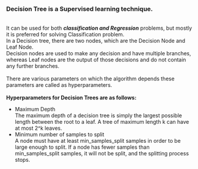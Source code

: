 <h3>Decision Tree is a Supervised learning technique.</h3><br>
It can be used for both <i><b>classification and Regression</b></i> problems, but mostly it is preferred for solving Classification problem.<br>
In a Decision tree, there are two nodes, which are the Decision Node and Leaf Node. <br>
Decision nodes are used to make any decision and have multiple branches, whereas Leaf nodes are the output of those decisions and do not 
contain any further branches. <br>
<br>
There are various parameters on which the algorithm depends these parameters are called as hyperparameters.<br>
<br>
<b>Hyperparameters for Decision Trees are as follows:</b><br>
<ul>
<li>Maximum Depth<br>
 The maximum depth of a decision tree is simply the largest possible length between the root to a leaf. A tree of maximum length k can 
 have at most 2^k  leaves.
<br>
<li>Minimum number of samples to split<br>
A node must have at least min_samples_split samples in order to be large enough to split. 
If a node has fewer samples than min_samples_split samples, it will not be split, and the splitting process stops.
</ul>
